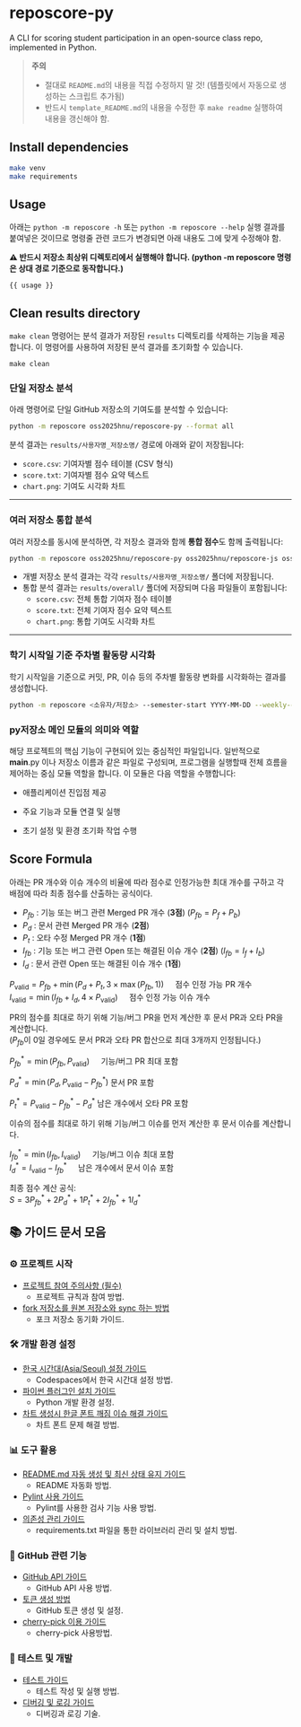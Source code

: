 # reposcore-py
A CLI for scoring student participation in an open-source class repo, implemented in Python.

>
> **주의**
> - 절대로 `README.md`의 내용을 직접 수정하지 말 것! (템플릿에서 자동으로 생성하는 스크립트 추가됨)
> - 반드시 `template_README.md`의 내용을 수정한 후 `make readme` 실행하여 내용을 갱신해야 함.
>


## Install dependencies

```bash
make venv
make requirements
```

## Usage
아래는 `python -m reposcore -h` 또는 `python -m reposcore --help` 실행 결과를 붙여넣은 것이므로
명령줄 관련 코드가 변경되면 아래 내용도 그에 맞게 수정해야 함.

**⚠️ 반드시 저장소 최상위 디렉토리에서 실행해야 합니다. (python -m reposcore 명령은 상대 경로 기준으로 동작합니다.)**

```
{{ usage }}
```
## Clean results directory

`make clean` 명령어는 분석 결과가 저장된 `results` 디렉토리를 삭제하는 기능을 제공합니다. 이 명령어를 사용하여 저장된 분석 결과를 초기화할 수 있습니다. 

```
make clean
```

### 단일 저장소 분석

아래 명령어로 단일 GitHub 저장소의 기여도를 분석할 수 있습니다:

```bash
python -m reposcore oss2025hnu/reposcore-py --format all
```

분석 결과는 `results/사용자명_저장소명/` 경로에 아래와 같이 저장됩니다:

- `score.csv`: 기여자별 점수 테이블 (CSV 형식)
- `score.txt`: 기여자별 점수 요약 텍스트
- `chart.png`: 기여도 시각화 차트

---

### 여러 저장소 통합 분석

여러 저장소를 동시에 분석하면, 각 저장소 결과와 함께 **통합 점수**도 함께 출력됩니다:

```bash
python -m reposcore oss2025hnu/reposcore-py oss2025hnu/reposcore-js oss2025hnu/reposcore-cs --format all
```

- 개별 저장소 분석 결과는 각각 `results/사용자명_저장소명/` 폴더에 저장됩니다.
- 통합 분석 결과는 `results/overall/` 폴더에 저장되며 다음 파일들이 포함됩니다:
  - `score.csv`: 전체 통합 기여자 점수 테이블
  - `score.txt`: 전체 기여자 점수 요약 텍스트
  - `chart.png`: 통합 기여도 시각화 차트
  
---

### 학기 시작일 기준 주차별 활동량 시각화
학기 시작일을 기준으로 커밋, PR, 이슈 등의 주차별 활동량 변화를 시각화하는 결과를 생성합니다.
```bash
python -m reposcore <소유자/저장소> --semester-start YYYY-MM-DD --weekly-chart
```

### py저장소 메인 모듈의 의미와 역할
해당 프로젝트의 핵심 기능이 구현되어 있는 중심적인 파일입니다.
일반적으로 __main__.py 이나 저장소 이름과 같은 파일로 구성되며, 프로그램을 실행할때 전체 흐름을 제어하는 중심 모듈 역할을 합니다.
이 모듈은 다음 역할을 수행합니다:
 - 애플리케이션 진입점 제공

 - 주요 기능과 모듈 연결 및 실행

 - 초기 설정 및 환경 초기화 작업 수행

## Score Formula
아래는 PR 개수와 이슈 개수의 비율에 따라 점수로 인정가능한 최대 개수를 구하고 각 배점에 따라 최종 점수를 산출하는 공식이다.

- $P_{fb}$ : 기능 또는 버그 관련 Merged PR 개수 (**3점**) ($P_{fb} = P_f + P_b$)  
- $P_d$ : 문서 관련 Merged PR 개수 (**2점**)  
- $P_t$ : 오타 수정 Merged PR 개수 (**1점**)  
- $I_{fb}$ : 기능 또는 버그 관련 Open 또는 해결된 이슈 개수 (**2점**) ($I_{fb} = I_f + I_b$)  
- $I_d$ : 문서 관련 Open 또는 해결된 이슈 개수 (**1점**)

$P_{\text{valid}} = P_{fb} + \min(P_d + P_t, 3 \times \max(P_{fb}, 1)) \quad$ 점수 인정 가능 PR 개수  
$I_{\text{valid}} = \min(I_{fb} + I_d, 4 \times P_{\text{valid}}) \quad$ 점수 인정 가능 이슈 개수

PR의 점수를 최대로 하기 위해 기능/버그 PR을 먼저 계산한 후 문서 PR과 오타 PR을 계산합니다.  
($P_{fb}$이 0일 경우에도 문서 PR과 오타 PR 합산으로 최대 3개까지 인정됩니다.)

$P_{fb}^* = \min(P_{fb}, P_{\text{valid}}) \quad$ 기능/버그 PR 최대 포함  

$P_d^* = \min(P_d, P_{\text{valid}} - P_{fb}^*)$  문서 PR 포함

$P_t^* = P_{\text{valid}} - P_{fb}^* - P_d^*$  남은 개수에서 오타 PR 포함

이슈의 점수를 최대로 하기 위해 기능/버그 이슈를 먼저 계산한 후 문서 이슈를 계산합니다.

$I_{fb}^* = \min(I_{fb}, I_{\text{valid}}) \quad$ 기능/버그 이슈 최대 포함  
$I_d^* = I_{\text{valid}} - I_{fb}^* \quad$ 남은 개수에서 문서 이슈 포함

최종 점수 계산 공식:  
$S = 3P_{fb}^* + 2P_d^* + 1P_t^* + 2I_{fb}^* + 1I_d^*$

## 📚 가이드 문서 모음

### ⚙️ 프로젝트 시작
- [프로젝트 참여 주의사항 (필수)](docs/project_guidelines.md)
  - 프로젝트 규칙과 참여 방법.
- [fork 저장소를 원본 저장소와 sync 하는 방법](docs/fork_sync_guide.md)
  - 포크 저장소 동기화 가이드.

### 🛠️ 개발 환경 설정
- [한국 시간대(Asia/Seoul) 설정 가이드](docs/korean-timezone-guide.md)
  - Codespaces에서 한국 시간대 설정 방법.
- [파이썬 플러그인 설치 가이드](docs/python_plugin_guide.md)
  - Python 개발 환경 설정.
- [차트 생성시 한글 폰트 깨짐 이슈 해결 가이드](docs/chart-font-guide.md)
  - 차트 폰트 문제 해결 방법.

### 📊 도구 활용
- [README.md 자동 생성 및 최신 상태 유지 가이드](docs/readme_version_check_guide.md)
  - README 자동화 방법.
- [Pylint 사용 가이드](docs/pylint.md)
  - Pylint를 사용한 검사 기능 사용 방법.
- [의존성 관리 가이드](docs/dependency_guide.md)
  - requirements.txt 파일을 통한 라이브러리 관리 및 설치 방법.

### 🔗 GitHub 관련 기능
- [GitHub API 가이드](docs/github_api_guide.md)
  - GitHub API 사용 방법.
- [토큰 생성 방법](docs/github-token-guide.md)
  - GitHub 토큰 생성 및 설정.
- [cherry-pick 이용 가이드](docs/cherry-pick_guide.md)
  - cherry-pick 사용방법.

### 🧪 테스트 및 개발
- [테스트 가이드](docs/test-guide.md)
  - 테스트 작성 및 실행 방법.
- [디버깅 및 로깅 가이드](docs/debug_guide.md)
  - 디버깅과 로깅 기술.

